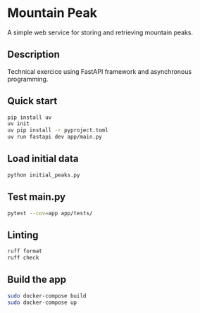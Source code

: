 # Mountain Peak

A simple web service for storing and retrieving mountain peaks.

## Description

Technical exercice using FastAPI framework and asynchronous programming.

## Quick start

```bash
pip install uv
uv init
uv pip install -r pyproject.toml
uv run fastapi dev app/main.py
```

## Load initial data

```bash
python initial_peaks.py
```

## Test main.py

```bash
pytest --cov=app app/tests/
```

## Linting

```bash
ruff format
ruff check
```

## Build the app

```bash
sudo docker-compose build
sudo docker-compose up
```
